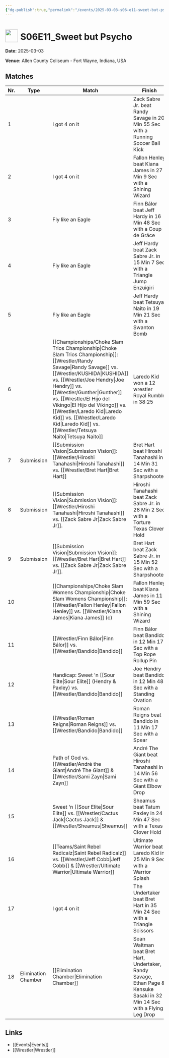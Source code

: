 ```yaml
---
{"dg-publish":true,"permalink":"/events/2025-03-03-s06-e11-sweet-but-psycho/","title":"S06E11_Sweet but Psycho","noteIcon":"","created":"2025-08-11T09:30:58.908+02:00"}
---
```



# <img src="z_Images/ChokeSlam.png" width="40" style="vertical-align:bottom; margin-right:8px;">**S06E11_Sweet but Psycho**

**Date:** 2025-03-03

**Venue:** Allen County Coliseum - Fort Wayne, Indiana, USA

## Matches

| Nr. | Type | Match | Finish | Time | Rating | Score |
|-----|------|-------|--------|------|--------|-------|
| 1 |  | I got 4 on it | Zack Sabre Jr. beat Randy Savage in 20 Min 55 Sec with a Running Soccer Ball Kick | 20:55 | ★★★1/4 | 73 |
| 2 |  | I got 4 on it | Fallon Henley beat Kiana James in 27 Min 9 Sec with a Shining Wizard | 27:09 | ★★★★1/4 | 89 |
| 3 |  | Fly like an Eagle | Finn Bálor beat Jeff Hardy in 16 Min 48 Sec with a Coup de Gráce | 16:48 | ★★★★ | 86 |
| 4 |  | Fly like an Eagle | Jeff Hardy beat Zack Sabre Jr. in 15 Min 7 Sec with a Triangle Jump Enzuigiri | 15:07 | ★★★1/2 | 79 |
| 5 |  | Fly like an Eagle | Jeff Hardy beat Tetsuya Naito in 19 Min 21 Sec with a Swanton Bomb | 19:21 | ★★★★1/2 | 94 |
| 6 |  | [[Championships/Choke Slam Trios Championship\|Choke Slam Trios Championship]]: [[Wrestler/Randy Savage\|Randy Savage]] vs. [[Wrestler/KUSHIDA\|KUSHIDA]] vs. [[Wrestler/Joe Hendry\|Joe Hendry]] vs. [[Wrestler/Gunther\|Gunther]] vs. [[Wrestler/El Hijo del Vikingo\|El Hijo del Vikingo]] vs. [[Wrestler/Laredo Kid\|Laredo Kid]] vs. [[Wrestler/Laredo Kid\|Laredo Kid]] vs. [[Wrestler/Tetsuya Naito\|Tetsuya Naito]] | Laredo Kid won a 12 wrestler Royal Rumble in  38:25 | 38:25 | ★★★★3/4 | 98 |
| 7 | Submission | [[Submission Vision\|Submission Vision]]: [[Wrestler/Hiroshi Tanahashi\|Hiroshi Tanahashi]] vs. [[Wrestler/Bret Hart\|Bret Hart]] | Bret Hart beat Hiroshi Tanahashi in 14 Min 31 Sec with a Sharpshooter | 14:31 | ★★★1/4 | 72 |
| 8 | Submission | [[Submission Vision\|Submission Vision]]: [[Wrestler/Hiroshi Tanahashi\|Hiroshi Tanahashi]] vs. [[Zack Sabre Jr\|Zack Sabre Jr]]. | Hiroshi Tanahashi beat Zack Sabre Jr. in 28 Min 2 Sec with a Torture Texas Clover Hold | 28:02 | ★★★★3/4 | 97 |
| 9 | Submission | [[Submission Vision\|Submission Vision]]: [[Wrestler/Bret Hart\|Bret Hart]] vs. [[Zack Sabre Jr\|Zack Sabre Jr]]. | Bret Hart beat Zack Sabre Jr. in 15 Min 52 Sec with a Sharpshooter | 15:52 | ★★★★ | 84 |
| 10 |  | [[Championships/Choke Slam Womens Championship\|Choke Slam Womens Championship]]: [[Wrestler/Fallon Henley\|Fallon Henley]] vs. [[Wrestler/Kiana James\|Kiana James]] (c) | Fallon Henley beat Kiana James in 11 Min 59 Sec with a Shining Wizard | 11:59 | ★★★1/4 | 73 |
| 11 |  | [[Wrestler/Finn Bálor\|Finn Bálor]] vs. [[Wrestler/Bandido\|Bandido]] | Finn Bálor beat Bandido in 12 Min 17 Sec with a Top Rope Rollup Pin | 12:17 | ★★★1/2 | 78 |
| 12 |  | Handicap: Sweet 'n [[Sour Elite\|Sour Elite]] (Hendry & Paxley) vs. [[Wrestler/Bandido\|Bandido]] | Joe Hendry beat Bandido in 12 Min 48 Sec with a Standing Ovation | 12:48 | ★★★1/4 | 75 |
| 13 |  | [[Wrestler/Roman Reigns\|Roman Reigns]] vs. [[Wrestler/Bandido\|Bandido]] | Roman Reigns beat Bandido in 11 Min 17 Sec with a Spear | 11:17 | ★★★1/4 | 75 |
| 14 |  | Path of God vs. [[Wrestler/André the Giant\|André The Giant]] & [[Wrestler/Sami Zayn\|Sami Zayn]] | André The Giant beat Hiroshi Tanahashi in 14 Min 56 Sec with a Giant Elbow Drop | 14:56 | ★★ | 63 |
| 15 |  | Sweet 'n [[Sour Elite\|Sour Elite]] vs. [[Wrestler/Cactus Jack\|Cactus Jack]] & [[Wrestler/Sheamus\|Sheamus]] | Sheamus beat Tatum Paxley in 24 Min 47 Sec with a Texas Clover Hold | 24:47 | ★★★1/4 | 75 |
| 16 |  | [[Teams/Saint Rebel Radicalz\|Saint Rebel Radicalz]] vs. [[Wrestler/Jeff Cobb\|Jeff Cobb]] & [[Wrestler/Ultimate Warrior\|Ultimate Warrior]] | Ultimate Warrior beat Laredo Kid in 25 Min 9 Sec with a Warrior Splash | 25:09 | ★★★★ | 85 |
| 17 |  | I got 4 on it | The Undertaker beat Bret Hart in 35 Min 24 Sec with a Triangle Scissors | 35:24 | ★★★★1/4 | 90 |
| 18 | Elimination Chamber | [[Elimination Chamber\|Elimination Chamber]] | Sean Waltman beat Bret Hart, Undertaker, Randy Savage, Ethan Page & Kensuke Sasaki in 32 Min 14 Sec with a Flying Leg Drop | 32:14 | ★★★★1/4 | 90 |

## Links
- [[Events\|Events]]
- [[Wrestler\|Wrestler]]
